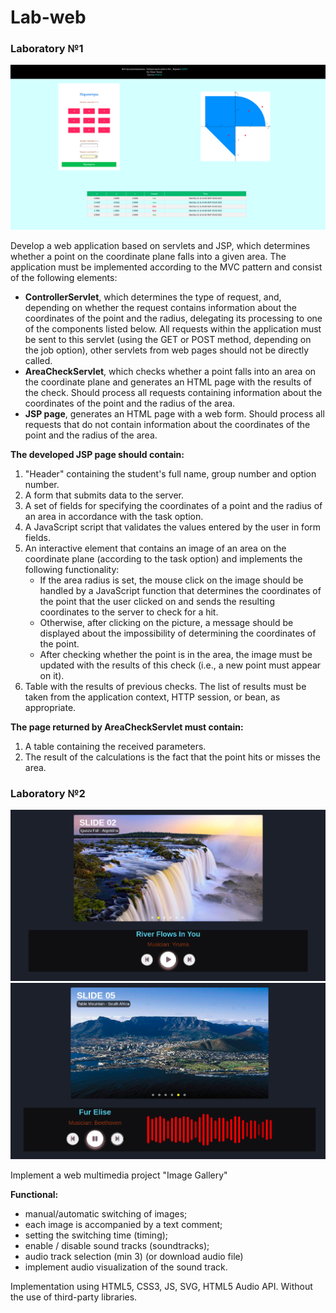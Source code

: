 # Lab-web #

### Laboratory №1 #
![lab1](./result/lab1.png)

Develop a web application based on servlets and JSP, which determines whether a point on the coordinate plane falls into a given area.
The application must be implemented according to the MVC pattern and consist of the following elements:

- **ControllerServlet**, which determines the type of request, and, depending on whether the request contains information about the coordinates of the point and the radius, delegating its processing to one of the components listed below. All requests within the application must be sent to this servlet (using the GET or POST method, depending on the job option), other servlets from web pages should not be directly called.
- **AreaCheckServlet**, which checks whether a point falls into an area on the coordinate plane and generates an HTML page with the results of the check. Should process all requests containing information about the coordinates of the point and the radius of the area.
- **JSP page**, generates an HTML page with a web form. Should process all requests that do not contain information about the coordinates of the point and the radius of the area.

**The developed JSP page should contain:**

1. "Header" containing the student's full name, group number and option number.
2. A form that submits data to the server.
3. A set of fields for specifying the coordinates of a point and the radius of an area in accordance with the task option.
4. A JavaScript script that validates the values entered by the user in form fields.
5. An interactive element that contains an image of an area on the coordinate plane (according to the task option) and implements the following functionality:
    - If the area radius is set, the mouse click on the image should be handled by a JavaScript function that determines the coordinates of the point that the user clicked on and sends the resulting coordinates to the server to check for a hit.
    - Otherwise, after clicking on the picture, a message should be displayed about the impossibility of determining the coordinates of the point.
    - After checking whether the point is in the area, the image must be updated with the results of this check (i.e., a new point must appear on it).
6. Table with the results of previous checks. The list of results must be taken from the application context, HTTP session, or bean, as appropriate.

**The page returned by AreaCheckServlet must contain:**

1. A table containing the received parameters.
2. The result of the calculations is the fact that the point hits or misses the area.


### Laboratory №2 #
![lab2.1](./result/lab2.1.png)
![lab2.2](./result/lab2.2.png)

Implement a web multimedia project "Image Gallery"

**Functional:**
- manual/automatic switching of images;
- each image is accompanied by a text comment;
- setting the switching time (timing);
- enable / disable sound tracks (soundtracks);
- audio track selection (min 3) (or download audio file)
- implement audio visualization of the sound track.

Implementation using HTML5, CSS3, JS, SVG, HTML5 Audio API. Without the use of third-party libraries.
